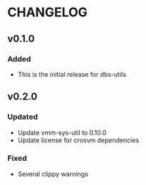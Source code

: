 # CHANGELOG

## v0.1.0

### Added

- This is the initial release for dbs-utils

## v0.2.0

### Updated

- Update vmm-sys-util to 0.10.0
- Update license for crosvm dependencies

### Fixed

- Several clippy warnings

